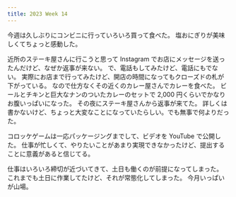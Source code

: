 ```yaml
---
title: 2023 Week 14
---
```


今週は久しぶりにコンビニに行っていろいろ買って食べた。
塩おにぎりが美味しくてちょっと感動した。

近所のステーキ屋さんに行こうと思って Instagram でお店にメッセージを送ったんだけど、なぜか返事が来ない。
で、電話もしてみたけど、電話にもでない。
実際にお店まで行ってみたけど、開店の時間になってもクローズドの札が下がっている。
なので仕方なくその近くのカレー屋さんでカレーを食べた。
ビールとチキンと巨大なナンのついたカレーのセットで 2,000 円くらいでかなりお腹いっぱいになった。
その夜にステーキ屋さんから返事が来てた。
詳しくは書かないけど、ちょっと大変なことになっていたらしい。でも無事で何よりだった。

コロッケゲームは一応パッケージングまでして、ビデオを YouTube で公開した。
仕事が忙しくて、やりたいことがあまり実現できなかったけど、提出することに意義があると信じてる。

仕事はいろいろ締切が近づいてきて、土日も働くのが前提になってしまった。
これまでも土日に作業してたけど、それが常態化してしまった。
今月いっぱいが山場。
